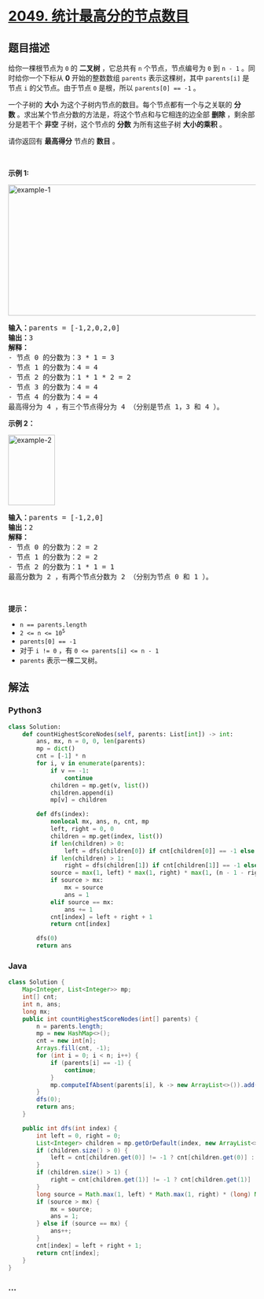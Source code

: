 # [2049. 统计最高分的节点数目](https://leetcode-cn.com/problems/count-nodes-with-the-highest-score)

## 题目描述

<!-- 这里写题目描述 -->

<p>给你一棵根节点为 <code>0</code> 的&nbsp;<strong>二叉树</strong>&nbsp;，它总共有 <code>n</code>&nbsp;个节点，节点编号为&nbsp;<code>0</code>&nbsp;到&nbsp;<code>n - 1</code>&nbsp;。同时给你一个下标从&nbsp;<strong>0</strong>&nbsp;开始的整数数组&nbsp;<code>parents</code>&nbsp;表示这棵树，其中&nbsp;<code>parents[i]</code>&nbsp;是节点 <code>i</code>&nbsp;的父节点。由于节点 <code>0</code>&nbsp;是根，所以&nbsp;<code>parents[0] == -1</code>&nbsp;。</p>

<p>一个子树的 <strong>大小</strong>&nbsp;为这个子树内节点的数目。每个节点都有一个与之关联的&nbsp;<strong>分数</strong>&nbsp;。求出某个节点分数的方法是，将这个节点和与它相连的边全部 <strong>删除</strong>&nbsp;，剩余部分是若干个 <strong>非空</strong>&nbsp;子树，这个节点的 <strong>分数</strong>&nbsp;为所有这些子树 <strong>大小的乘积</strong>&nbsp;。</p>

<p>请你返回有 <strong>最高得分</strong>&nbsp;节点的 <strong>数目</strong>&nbsp;。</p>

<p>&nbsp;</p>

<p><strong>示例&nbsp;1:</strong></p>

<p><img alt="example-1" src="https://assets.leetcode.com/uploads/2021/10/03/example-1.png" style="width: 604px; height: 266px;"></p>

<pre><b>输入：</b>parents = [-1,2,0,2,0]
<b>输出：</b>3
<strong>解释：</strong>
- 节点 0 的分数为：3 * 1 = 3
- 节点 1 的分数为：4 = 4
- 节点 2 的分数为：1 * 1 * 2 = 2
- 节点 3 的分数为：4 = 4
- 节点 4 的分数为：4 = 4
最高得分为 4 ，有三个节点得分为 4 （分别是节点 1，3 和 4 ）。
</pre>

<p><strong>示例 2：</strong></p>

<p><img alt="example-2" src="https://assets.leetcode.com/uploads/2021/10/03/example-2.png" style="width: 95px; height: 143px;"></p>

<pre><b>输入：</b>parents = [-1,2,0]
<b>输出：</b>2
<strong>解释：</strong>
- 节点 0 的分数为：2 = 2
- 节点 1 的分数为：2 = 2
- 节点 2 的分数为：1 * 1 = 1
最高分数为 2 ，有两个节点分数为 2 （分别为节点 0 和 1 ）。
</pre>

<p>&nbsp;</p>

<p><strong>提示：</strong></p>

<ul>
	<li><code>n == parents.length</code></li>
	<li><code>2 &lt;= n &lt;= 10<sup>5</sup></code></li>
	<li><code>parents[0] == -1</code></li>
	<li>对于&nbsp;<code>i != 0</code>&nbsp;，有&nbsp;<code>0 &lt;= parents[i] &lt;= n - 1</code></li>
	<li><code>parents</code>&nbsp;表示一棵二叉树。</li>
</ul>


## 解法

<!-- 这里可写通用的实现逻辑 -->

<!-- tabs:start -->

### **Python3**

<!-- 这里可写当前语言的特殊实现逻辑 -->

```python
class Solution:
    def countHighestScoreNodes(self, parents: List[int]) -> int:
        ans, mx, n = 0, 0, len(parents)
        mp = dict()
        cnt = [-1] * n
        for i, v in enumerate(parents):
            if v == -1:
                continue
            children = mp.get(v, list())
            children.append(i)
            mp[v] = children

        def dfs(index):
            nonlocal mx, ans, n, cnt, mp
            left, right = 0, 0
            children = mp.get(index, list())
            if len(children) > 0:
                left = dfs(children[0]) if cnt[children[0]] == -1 else cnt[children[0]]
            if len(children) > 1:
                right = dfs(children[1]) if cnt[children[1]] == -1 else cnt[children[1]]
            source = max(1, left) * max(1, right) * max(1, (n - 1 - right - left))
            if source > mx:
                mx = source
                ans = 1
            elif source == mx:
                ans += 1
            cnt[index] = left + right + 1
            return cnt[index]

        dfs(0)
        return ans
```

### **Java**

<!-- 这里可写当前语言的特殊实现逻辑 -->

```java
class Solution {
    Map<Integer, List<Integer>> mp;
    int[] cnt;
    int n, ans;
    long mx;
    public int countHighestScoreNodes(int[] parents) {
        n = parents.length;
        mp = new HashMap<>();
        cnt = new int[n];
        Arrays.fill(cnt, -1);
        for (int i = 0; i < n; i++) {
            if (parents[i] == -1) {
                continue;
            }
            mp.computeIfAbsent(parents[i], k -> new ArrayList<>()).add(i);
        }
        dfs(0);
        return ans;
    }

    public int dfs(int index) {
        int left = 0, right = 0;
        List<Integer> children = mp.getOrDefault(index, new ArrayList<>());
        if (children.size() > 0) {
            left = cnt[children.get(0)] != -1 ? cnt[children.get(0)] : dfs(children.get(0));
        }
        if (children.size() > 1) {
            right = cnt[children.get(1)] != -1 ? cnt[children.get(1)] : dfs(children.get(1));
        }
        long source = Math.max(1, left) * Math.max(1, right) * (long) Math.max(1, n - 1 - left - right);
        if (source > mx) {
            mx = source;
            ans = 1;
        } else if (source == mx) {
            ans++;
        }
        cnt[index] = left + right + 1;
        return cnt[index];
    }
}
```

### **...**

```

```

<!-- tabs:end -->
